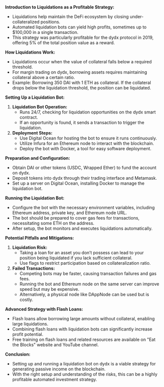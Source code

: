 


**Introduction to Liquidations as a Profitable Strategy:**
- Liquidations help maintain the DeFi ecosystem by closing under-collateralized positions.
- Automated liquidation bots can yield high profits, sometimes up to $100,000 in a single transaction.
- This strategy was particularly profitable for the dydx protocol in 2019, offering 5% of the total position value as a reward.

**How Liquidations Work:**
- Liquidations occur when the value of collateral falls below a required threshold.
- For margin trading on dydx, borrowing assets requires maintaining collateral above a certain ratio.
- Example: Borrowing 350 DAI with 1 ETH as collateral. If the collateral drops below the liquidation threshold, the position can be liquidated.

**Setting Up a Liquidation Bot:**
1. **Liquidation Bot Operation:**
   - Runs 24/7, checking for liquidation opportunities on the dydx smart contract.
   - If an opportunity is found, it sends a transaction to trigger the liquidation.
2. **Deployment Steps:**
   - Use Digital Ocean for hosting the bot to ensure it runs continuously.
   - Utilize Infura for an Ethereum node to interact with the blockchain.
   - Deploy the bot with Docker, a tool for easy software deployment.

**Preparation and Configuration:**
- Obtain DAI or other tokens (USDC, Wrapped Ether) to fund the account on dydx.
- Deposit tokens into dydx through their trading interface and Metamask.
- Set up a server on Digital Ocean, installing Docker to manage the liquidation bot.

**Running the Liquidation Bot:**
- Configure the bot with the necessary environment variables, including Ethereum address, private key, and Ethereum node URL.
- The bot should be prepared to cover gas fees for transactions, necessitating some ETH on the address.
- After setup, the bot monitors and executes liquidations automatically.

**Potential Pitfalls and Mitigations:**
1. **Liquidation Risk:**
   - Taking a loan for an asset you don’t possess can lead to your position being liquidated if you lack sufficient collateral.
   - Use flags to restrict participation based on collateralization ratio.
2. **Failed Transactions:**
   - Competing bots may be faster, causing transaction failures and gas fees.
   - Running the bot and Ethereum node on the same server can improve speed but may be expensive.
   - Alternatively, a physical node like DAppNode can be used but is costly.

**Advanced Strategy with Flash Loans:**
- Flash loans allow borrowing large amounts without collateral, enabling large liquidations.
- Combining flash loans with liquidation bots can significantly increase profit potential.
- Free training on flash loans and related resources are available on "Eat the Blocks" website and YouTube channel.

**Conclusion:**
- Setting up and running a liquidation bot on dydx is a viable strategy for generating passive income on the blockchain.
- With the right setup and understanding of the risks, this can be a highly profitable automated investment strategy.